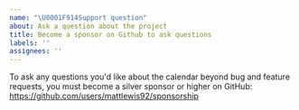 ```yaml
---
name: "\U0001F914Support question"
about: Ask a question about the project
title: Become a sponsor on Github to ask questions
labels: ''
assignees: ''
---
```


To ask any questions you'd like about the calendar beyond bug and feature requests, you must become a silver sponsor or higher on GitHub: https://github.com/users/mattlewis92/sponsorship
